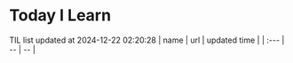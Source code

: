 # Today I Learn 
TIL list updated at 2024-12-22 02:20:28
| name | url | updated time |
| :--- | -- | -- |
